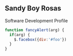 ## Sandy Boy Rosas
Software Development Profile

```javascript
function fancyAlert(arg) {
  if(arg) {
    $.facebox({div:'#foo'})
  }
}
```
